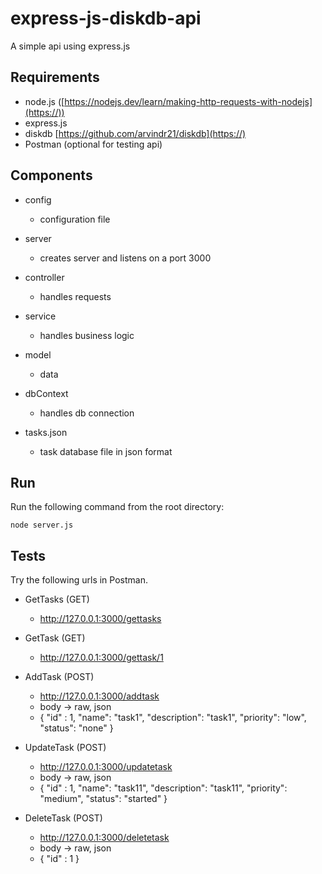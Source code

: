 # express-js-diskdb-api

A simple api using express.js

## Requirements

* node.js ([https://nodejs.dev/learn/making-http-requests-with-nodejs](https://))
* express.js
* diskdb [https://github.com/arvindr21/diskdb](https://)
* Postman (optional for testing api)

## Components

* config
  
  - configuration file
* server
  
  - creates server and listens on a port 3000
* controller
  
  - handles requests
* service
  
  - handles business logic
* model
  
  - data
* dbContext
  
  - handles db connection
* tasks.json
  
  - task database file in json format

## Run

Run the following command from the root directory:

```
node server.js
```

## Tests

Try the following urls in Postman.

* GetTasks (GET)
  
  * http://127.0.0.1:3000/gettasks
* GetTask (GET)
  
  * http://127.0.0.1:3000/gettask/1
* AddTask (POST)
  
  * http://127.0.0.1:3000/addtask
  * body -> raw, json
  * { "id" : 1, "name": "task1", "description": "task1", "priority": "low", "status": "none" }
* UpdateTask (POST)
  
  * http://127.0.0.1:3000/updatetask
  * body -> raw, json
  * { "id" : 1, "name": "task11", "description": "task11", "priority": "medium", "status": "started" }
* DeleteTask (POST)
  
  * http://127.0.0.1:3000/deletetask
  * body -> raw, json
  * { "id" : 1 }

